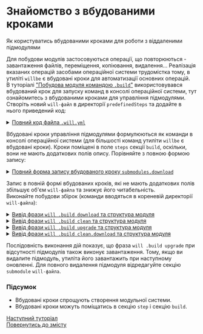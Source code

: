 # Знайомство з вбудованими кроками

Як користуватись вбудованими кроками для роботи з віддаленими підмодулями

Для побудови модулів застосовуються операції, що повторюються - завантаження файлів, переміщення, копіювання, видалення... Реалізація вказаних операцій засобами операційної системи трудомістка тому, в утиліті `willbe` є вбудовані кроки для автоматизації основних операцій.    
В туторіалі ["Побудова модуля командою `.build`"](ModuleCreationByBuild.md) використовувався вбудований крок для запуску команд в консолі операційної системи, тут ознайомитесь з вбудованими кроками для управління підмодулями.  
Створіть новий `will-файл` в директорії `predefinedSteps` та додайте в нього приведений код:  

<details>
  <summary><u>Повний код файла <code>.will.yml</code></u></summary>

```yaml
about :

   name : predefinedSteps
   description : "To use predefined submodule control steps"
   version : 0.0.1

submodule :

   Tools : git+https:///github.com/Wandalen/wTools.git/out/wTools#master
   PathBasic : git+https:///github.com/Wandalen/wPathBasic.git/out/wPathBasic#master

step :

   echo :
       shell : echo "Done"
       currentPath : '.'
build :

   download :
       steps :
          - submodules.download

   upgrade :
       steps :
          - submodules.upgrade

   clean :
       steps :
          - submodules.clean
          
   clean.download :
       steps :
          - submodules.clean
          - submodules.download
          - echo
           
```

<p>Структура модуля</p>

```
predefinedSteps              
      └── .will.yml     
  
```

</details>


Вбудовані кроки управління підмодулями формулюються як команди в консолі операційної системи (для більшості команд утиліти `willbe` є вбудовані кроки). Кроки поміщені в поле `steps` секції `build`, оскільки, вони не мають додаткових полів опису. Порівняйте з повною формою запису:

<details>
  <summary><u>Повний форма запису вбудованого кроку <code>submodules.download</code></u></summary>

```yaml
step :
    
    download :
        inherit : submodules.download

build :

    download :
        steps :
           - download
           
```

</details>


Запис в повній формі вбудованих кроків, які не мають додаткових полів збільшує об'єм `will-файла` та знижує його читабельність.  
Виконайте побудови збірок (команди вводяться в кореневій директорії `will-файла`):

<details>
  <summary><u>Вивід фрази <code>will .build download</code> та структура модуля</u></summary>

```
[user@user ~]$ will .build download
...
     . Read : /path_to_file/.module/Tools/out/wTools.out.will.yml
     + module::Tools was downloaded in 12.741s
     . Read : /path_to_file/.module/PathBasic/out/wPathBasic.out.will.yml
     + module::PathBasic was downloaded in 4.903s
   + 2/2 submodule(s) of module::predefinedSteps were downloaded in 17.652s
  Built download in 17.698s

```

<p>Структура модуля після побудови</p>

```
predefinedSteps
     ├── .module
     │      ├── Tools
     │      └── PathBasic
     └── .will.yml

```

</details>

<details>
  <summary><u>Вивід фрази <code>will .build clean</code> та структура модуля</u></summary>

```
[user@user ~]$ will .build clean
  Building clean
  ...
   - Clean deleted 346 file(s) in 1.159s
  Built clean in 1.207s
  
```

<p>Структура модуля після побудови</p>

```
predefinedSteps
     └── .will.yml

```

</details>

<details>
  <summary><u>Вивід фрази <code>will .build upgrade</code> та структура модуля</u></summary>

```
[user@user ~]$ will .build upgrade
...
  Building upgrade
     . Read : /path_to_file/.module/Tools/out/wTools.out.will.yml
     + module::Tools was upgraded in 17.024s
     . Read : /path_to_file/.module/PathBasic/out/wPathBasic.out.will.yml
     + module::PathBasic was upgraded in 4.256s
   + 2/2 submodule(s) of module::predefinedSteps were upgraded in 21.288s
  Built upgrade in 21.330s

  ```

<p>Структура модуля після побудови</p>

```
predefinedSteps
     ├── .module
     │      ├── Tools
     │      └── PathBasic
     └── .will.yml

```

</details>

<details>
  <summary><u>Вивід фрази <code>will .build clean.download</code> та структура модуля</u></summary>

```
[user@user ~]$ will .build clean.download
...
  Building clean.download
   - Clean deleted 344 file(s) in 1.205s
     + module::Tools was downloaded in 13.699s
     + module::PathBasic was downloaded in 2.903s
   + 2/2 submodule(s) of module::predefinedSteps were downloaded in 16.610s
 > echo "Done"
Done
  Built clean.download in 17.907s

```

<p>Структура модуля після побудови</p>

```
predefinedSteps
     ├── .module
     │      ├── Tools
     │      └── PathBasic
     └── .will.yml

```

</details>

  
Послідовність виконання дій показує, що фраза `will .build upgrade` при відсутності підмодулів також виконує завантаження. Тому, якщо ви видалите підмодуль, утиліта його завантажить при наступному оновленні. Для повного видалення підмодуля відредагуйте секцію `submodule` `will-файлa`.  

### Підсумок  
- Вбудовані кроки спрощують створення модульної системи.  
- Вбудовані кроки можуть поміщатись в секцію `step` i секцію `build`.

[Наступний туторіал](CriterionsInWillFile.md)  
[Повернутись до змісту](../README.md#tutorials)